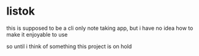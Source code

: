 # listok

this is supposed to be a cli only note taking app,
but i have no idea how to make it enjoyable to use

so until i think of something this project is on hold
